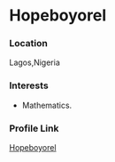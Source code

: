 # Hopeboyorel

### Location
Lagos,Nigeria

### Interests

- Mathematics.


### Profile Link

[Hopeboyorel](https://github.com/Hopeboyorel)
